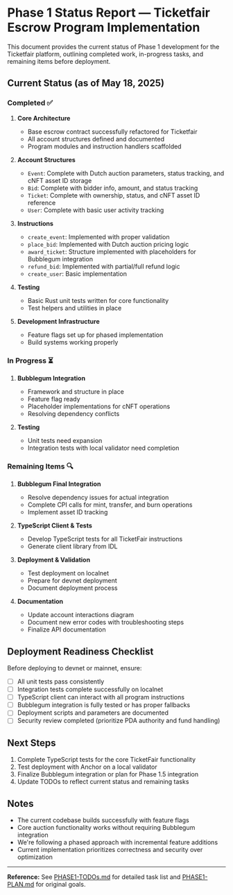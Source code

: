 # Phase 1 Status Report — Ticketfair Escrow Program Implementation

This document provides the current status of Phase 1 development for the Ticketfair platform, outlining completed work, in-progress tasks, and remaining items before deployment.

## Current Status (as of May 18, 2025)

### Completed ✅

1. **Core Architecture**
   - Base escrow contract successfully refactored for Ticketfair
   - All account structures defined and documented
   - Program modules and instruction handlers scaffolded

2. **Account Structures**
   - `Event`: Complete with Dutch auction parameters, status tracking, and cNFT asset ID storage
   - `Bid`: Complete with bidder info, amount, and status tracking
   - `Ticket`: Complete with ownership, status, and cNFT asset ID reference
   - `User`: Complete with basic user activity tracking

3. **Instructions**
   - `create_event`: Implemented with proper validation
   - `place_bid`: Implemented with Dutch auction pricing logic
   - `award_ticket`: Structure implemented with placeholders for Bubblegum integration
   - `refund_bid`: Implemented with partial/full refund logic
   - `create_user`: Basic implementation

4. **Testing**
   - Basic Rust unit tests written for core functionality
   - Test helpers and utilities in place

5. **Development Infrastructure**
   - Feature flags set up for phased implementation
   - Build systems working properly

### In Progress ⏳

1. **Bubblegum Integration**
   - Framework and structure in place
   - Feature flag ready
   - Placeholder implementations for cNFT operations
   - Resolving dependency conflicts

2. **Testing**
   - Unit tests need expansion
   - Integration tests with local validator need completion

### Remaining Items 🔍

1. **Bubblegum Final Integration**
   - Resolve dependency issues for actual integration
   - Complete CPI calls for mint, transfer, and burn operations
   - Implement asset ID tracking

2. **TypeScript Client & Tests**
   - Develop TypeScript tests for all TicketFair instructions
   - Generate client library from IDL

3. **Deployment & Validation**
   - Test deployment on localnet
   - Prepare for devnet deployment
   - Document deployment process

4. **Documentation**
   - Update account interactions diagram
   - Document new error codes with troubleshooting steps
   - Finalize API documentation

## Deployment Readiness Checklist

Before deploying to devnet or mainnet, ensure:

- [ ] All unit tests pass consistently
- [ ] Integration tests complete successfully on localnet
- [ ] TypeScript client can interact with all program instructions
- [ ] Bubblegum integration is fully tested or has proper fallbacks
- [ ] Deployment scripts and parameters are documented
- [ ] Security review completed (prioritize PDA authority and fund handling)

## Next Steps

1. Complete TypeScript tests for the core TicketFair functionality
2. Test deployment with Anchor on a local validator
3. Finalize Bubblegum integration or plan for Phase 1.5 integration
4. Update TODOs to reflect current status and remaining tasks

## Notes

- The current codebase builds successfully with feature flags
- Core auction functionality works without requiring Bubblegum integration
- We're following a phased approach with incremental feature additions
- Current implementation prioritizes correctness and security over optimization

---

**Reference:** See [PHASE1-TODOs.md](./PHASE1-TODOs.md) for detailed task list and [PHASE1-PLAN.md](./PHASE1-PLAN.md) for original goals.